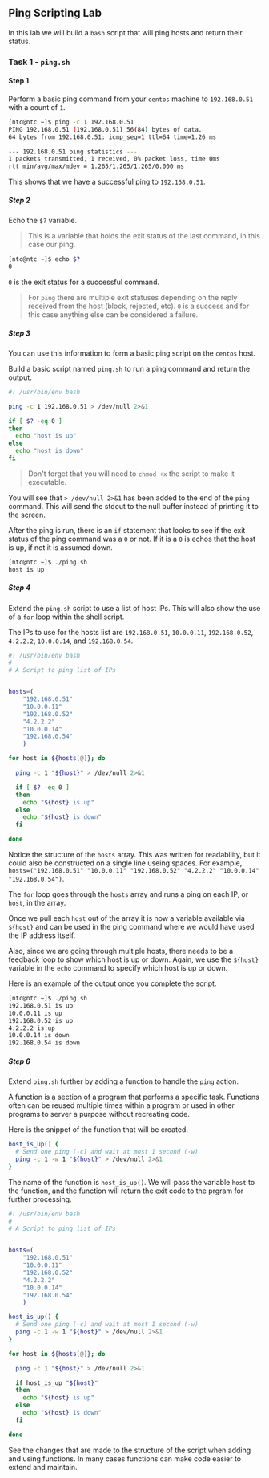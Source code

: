 ## Ping Scripting Lab 

In this lab we will build a `bash` script that will ping hosts and return their status. 

### Task 1 - `ping.sh`

#### Step 1

Perform a basic ping command from your `centos` machine to `192.168.0.51` with a count of `1`.

```bash
[ntc@ntc ~]$ ping -c 1 192.168.0.51
PING 192.168.0.51 (192.168.0.51) 56(84) bytes of data.
64 bytes from 192.168.0.51: icmp_seq=1 ttl=64 time=1.26 ms

--- 192.168.0.51 ping statistics ---
1 packets transmitted, 1 received, 0% packet loss, time 0ms
rtt min/avg/max/mdev = 1.265/1.265/1.265/0.000 ms
```

This shows that we have a successful ping to `192.168.0.51`.

##### Step 2

Echo the `$?` variable.

> This is a variable that holds the exit status of the last command, in this case our ping.

```bash
[ntc@ntc ~]$ echo $?
0
```

`0` is the exit status for a successful command.

> For `ping` there are multiple exit statuses depending on the reply received from the host (block, rejected, etc).  `0` is a success and for this case anything else can be considered a failure.


##### Step 3

You can use this information to form a basic ping script on the `centos` host.

Build a basic script named `ping.sh` to run a ping command and return the output.

```bash
#! /usr/bin/env bash

ping -c 1 192.168.0.51 > /dev/null 2>&1

if [ $? -eq 0 ]
then
  echo "host is up"
else
  echo "host is down"
fi
```

> Don't forget that you will need to `chmod +x` the script to make it executable.

You will see that `> /dev/null 2>&1` has been added to the end of the `ping` command.  This will send the stdout to the null buffer instead of printing it to the screen.

After the ping is run, there is an `if` statement that looks to see if the exit status of the ping command was a `0` or not.  If it is a `0` is echos that the host is up, if not it is assumed down.

```bash
[ntc@ntc ~]$ ./ping.sh 
host is up
```


##### Step 4

Extend the `ping.sh` script to use a list of host IPs.  This will also show the use of a `for` loop within the shell script.

The IPs to use for the hosts list are `192.168.0.51`, `10.0.0.11`, `192.168.0.52`, `4.2.2.2`, `10.0.0.14`, and `192.168.0.54`.

```bash
#! /usr/bin/env bash
#
# A Script to ping list of IPs


hosts=(
    "192.168.0.51"
    "10.0.0.11"
    "192.168.0.52"
    "4.2.2.2"
    "10.0.0.14"
    "192.168.0.54"
    )

for host in ${hosts[@]}; do

  ping -c 1 "${host}" > /dev/null 2>&1

  if [ $? -eq 0 ]
  then
    echo "${host} is up"
  else
    echo "${host} is down"
  fi

done
```

Notice the structure of the `hosts` array. This was written for readability, but it could also be constructed on a single line useing spaces.  For example, `hosts=("192.168.0.51" "10.0.0.11" "192.168.0.52" "4.2.2.2" "10.0.0.14" "192.168.0.54")`.

The `for` loop goes through the `hosts` array and runs a ping on each IP, or `host`, in the array.

Once we pull each `host` out of the array it is now a variable available via `${host}` and can be used in the ping command where we would have used the IP address itself.

Also, since we are going through multiple hosts, there needs to be a feedback loop to show which host is up or down.  Again, we use the `${host}` variable in the `echo` command to specify which host is up or down.

Here is an example of the output once you complete the script.

```bash
[ntc@ntc ~]$ ./ping.sh 
192.168.0.51 is up
10.0.0.11 is up
192.168.0.52 is up
4.2.2.2 is up
10.0.0.14 is down
192.168.0.54 is down
```


##### Step 6

Extend `ping.sh` further by adding a function to handle the `ping` action.

A function is a section of a program that performs a specific task.  Functions often can be reused multiple times within a program or used in other programs to server a purpose without recreating code.

Here is the snippet of the function that will be created.

```bash
host_is_up() {
  # Send one ping (-c) and wait at most 1 second (-w)
  ping -c 1 -w 1 "${host}" > /dev/null 2>&1
}
```

The name of the function is `host_is_up()`.  We will pass the variable `host` to the function, and the function will return the exit code to the prgram for further processing.

```bash
#! /usr/bin/env bash
#
# A Script to ping list of IPs


hosts=(
    "192.168.0.51"
    "10.0.0.11"
    "192.168.0.52"
    "4.2.2.2"
    "10.0.0.14"
    "192.168.0.54"
    )

host_is_up() {
  # Send one ping (-c) and wait at most 1 second (-w)
  ping -c 1 -w 1 "${host}" > /dev/null 2>&1
}

for host in ${hosts[@]}; do

  ping -c 1 "${host}" > /dev/null 2>&1

  if host_is_up "${host}"
  then
    echo "${host} is up"
  else
    echo "${host} is down"
  fi

done
```

See the changes that are made to the structure of the script when adding and using functions.  In many cases functions can make code easier to extend and maintain.